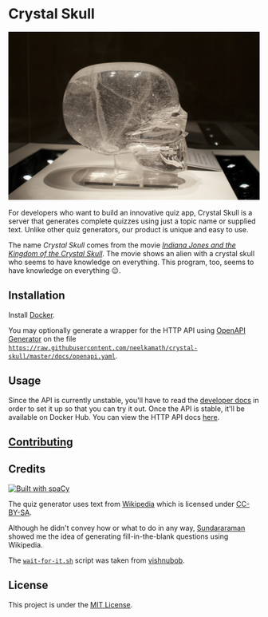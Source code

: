 # Crystal Skull

![Crystal Skull](crystal_skull.jpg)

For developers who want to build an innovative quiz app, Crystal Skull is a server that generates complete quizzes using just a topic name or supplied text. Unlike other quiz generators, our product is unique and easy to use.

The name _Crystal Skull_ comes from the movie _[Indiana Jones and the Kingdom of the Crystal Skull](https://www.imdb.com/title/tt0367882/)_. The movie shows an alien with a crystal skull who seems to have knowledge on everything. This program, too, seems to have knowledge on everything 😉.

## Installation

Install [Docker](https://hub.docker.com/search/?type=edition&offering=community).

You may optionally generate a wrapper for the HTTP API using [OpenAPI Generator](https://openapi-generator.tech/) on the file [`https://raw.githubusercontent.com/neelkamath/crystal-skull/master/docs/openapi.yaml`](https://raw.githubusercontent.com/neelkamath/crystal-skull/master/docs/openapi.yaml).

## Usage

Since the API is currently unstable, you'll have to read the [developer docs](docs/CONTRIBUTING.md) in order to set it up so that you can try it out. Once the API is stable, it'll be available on Docker Hub. You can view the HTTP API docs [here](https://neelkamath.gitlab.io/crystal-skull/).

## [Contributing](docs/CONTRIBUTING.md)

## Credits

[![Built with spaCy](https://img.shields.io/badge/built%20with-spaCy-09a3d5.svg)](https://spacy.io)

The quiz generator uses text from [Wikipedia](https://en.wikipedia.org/) which is licensed under [CC-BY-SA](http://creativecommons.org/licenses/by-sa/3.0/).

Although he didn't convey how or what to do in any way, [Sundararaman](https://github.com/vsundar17697) showed me the idea of generating fill-in-the-blank questions using Wikipedia.

The [`wait-for-it.sh`](wait-for-it.sh) script was taken from [vishnubob](https://github.com/vishnubob/wait-for-it).

## License

This project is under the [MIT License](LICENSE).